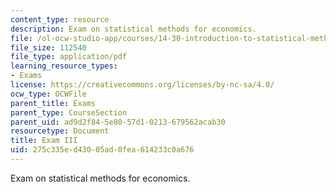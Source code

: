 ```yaml
---
content_type: resource
description: Exam on statistical methods for economics.
file: /ol-ocw-studio-app/courses/14-30-introduction-to-statistical-methods-in-economics-spring-2009/275c335ed43005ad0fea614233c0a676_MIT14_30s09_exam03_09.pdf
file_size: 112540
file_type: application/pdf
learning_resource_types:
- Exams
license: https://creativecommons.org/licenses/by-nc-sa/4.0/
ocw_type: OCWFile
parent_title: Exams
parent_type: CourseSection
parent_uid: ad9d2f84-5e80-57d1-0213-679562acab30
resourcetype: Document
title: Exam III
uid: 275c335e-d430-05ad-0fea-614233c0a676
---
```

Exam on statistical methods for economics.